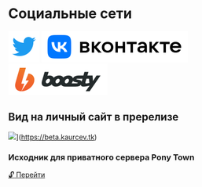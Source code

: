 # Социальные сети
[<img src="/twitter.svg">](https://twitter.com/kaurcev) [<img src="/vk.svg">](https://vk.com/kaurcev) [<img src="/boosty.svg">](https://boosty.to/kaurcev)


## Вид на личный сайт в пререлизе
<img src="https://mini.s-shot.ru/1920x1080/1080/png/?http://beta.kaurcev.tk">](https://beta.kaurcev.tk)


### Исходник для приватного сервера Pony Town

[:unlock: Перейти](https://github.com/kaurcev/pixel.horse)
